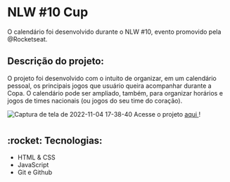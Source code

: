 
<h1> NLW #10 Cup </h1>
 O calendário foi desenvolvido durante o NLW #10, evento promovido pela @Rocketseat.

<h2> Descrição do projeto: </h2>
<p> O projeto foi desenvolvido com o intuito de organizar, em um calendário pessoal, os principais jogos que usuário queira acompanhar durante a Copa. O calendário pode ser ampliado, também, para organizar horários e jogos de times nacionais (ou jogos do seu time do coração).</p>

![Captura de tela de 2022-11-04 17-38-40](https://user-images.githubusercontent.com/102126245/200073050-055ff678-4c5e-4eaf-82bd-e97463e6af33.png)
Acesse o projeto <a href='https://edna06.github.io/NLW-Copa/'> aqui </a>!

#
<h2> :rocket: Tecnologias: </h2> 
<ul> 
<li> HTML & CSS </li>
<li> JavaScript </li>
<li> Git e Github </li>
